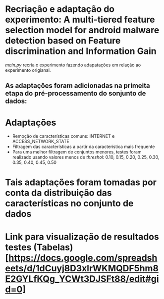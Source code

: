 # Recriação e adaptação do experimento: A multi-tiered feature selection model for android malware detection based on Feature discrimination and Information Gain
_main.py_ recria o experimento fazendo adapatações em relação ao experimento origianal.
## As adaptações foram adicionadas na primeita etapa do pré-processamento do sonjunto de dados:
# Adaptações
- Remoção de características comuns: INTERNET e ACCESS_NETWORK_STATE
- Filtragem das características a partir da característica mais frequente
- Para uma melhor filtragem de conjuntos menores, testes foram realizado usando valores menos de _threshol_: 0.10, 0.15, 0.20, 0.25, 0.30, 0.35, 0.40, 0.45, 0.50
# Tais adaptações foram tomadas por conta da distribuição das características no conjunto de dados
# Link para visualização de resultados testes (Tabelas) [https://docs.google.com/spreadsheets/d/1dCuyj8D3xlrWKMQDF5hm8E2GYLfKQg_YCWt3DJSFt88/edit#gid=0]
